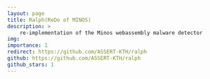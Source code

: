 ```yaml
---
layout: page
title: Ralph(ReDo of MINOS)
description: > 
    re-implementation of the Minos webassembly malware detector 
img: 
importance: 1
redirect: https://github.com/ASSERT-KTH/ralph
github: https://github.com/ASSERT-KTH/ralph
github_stars: 1
---
```




